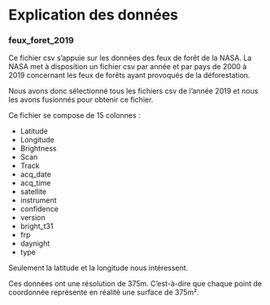 # Explication des données


### feux_foret_2019
Ce fichier csv s’appuie sur les données des feux de forêt de la NASA. La NASA met à disposition un fichier csv par année et par pays de 2000 à 2019 concernant les feux de forêts ayant provoqués de la déforestation.

Nous avons donc sélectionné tous les fichiers csv de l’année 2019 et nous les avons fusionnés pour obtenir ce fichier.

Ce fichier se compose de 15 colonnes :
-	Latitude
-	Longitude
-	Brightness
-	Scan
-	Track
-	acq_date
-	acq_time
-	satellite
-	instrument
-	confidence
-	version
-	bright_t31
-	frp
-	daynight
-	type

Seulement la latitude et la longitude nous intéressent.

Ces données ont une résolution de 375m. C’est-à-dire que chaque point de coordonnée représente en réalité une surface de 375m².

